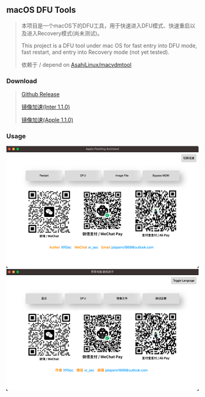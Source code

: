 ## macOS DFU Tools

> 本项目是一个macOS下的DFU工具，用于快速进入DFU模式、快速重启以及进入Recovery模式(尚未测试)。
> 
> This project is a DFU tool under mac OS for fast entry into DFU mode, fast restart, and entry into Recovery mode (not yet tested).
> 
> 依赖于 / depend on [AsahiLinux/macvdmtool](https://github.com/AsahiLinux/macvdmtool)

### Download

> [Github Release](https://github.com/XRSec/DFU-Tools/releases)
> 
> [镜像加速(Inter 1.1.0)](https://mirror.ghproxy.com/https://github.com/XRSec/DFU-Tools/releases/download/1.1.0/DFU-Tools_x64.dmg)
> 
> [镜像加速(Apple 1.1.0)](https://mirror.ghproxy.com/https://github.com/XRSec/DFU-Tools/releases/download/1.1.0/DFU-Tools_arm64.dmg)

### Usage

![dashboard](./dashboard_en.png)
![dashboard](./dashboard.png)

